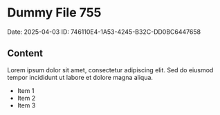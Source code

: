 # Dummy File 755

Date: 2025-04-03
ID: 746110E4-1A53-4245-B32C-DD0BC6447658

## Content

Lorem ipsum dolor sit amet, consectetur adipiscing elit.
Sed do eiusmod tempor incididunt ut labore et dolore magna aliqua.

* Item 1
* Item 2
* Item 3
